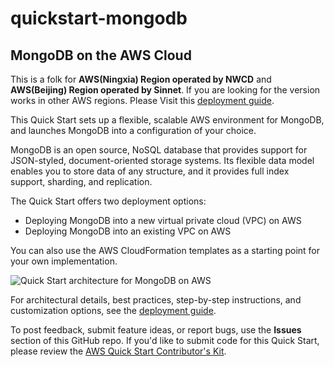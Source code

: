# quickstart-mongodb
## MongoDB on the AWS Cloud

This is a folk for **AWS(Ningxia) Region operated by NWCD** and **AWS(Beijing) Region operated by Sinnet**. If you are looking
for the version works in other AWS regions. Please Visit this [deployment guide](https://fwd.aws/3d33d).

This Quick Start sets up a flexible, scalable AWS environment for MongoDB, and launches MongoDB into a configuration of your choice.

MongoDB is an open source, NoSQL database that provides support for JSON-styled, document-oriented storage systems. 
Its flexible data model enables you to store data of any structure, and it provides full index support, sharding, and replication.

The Quick Start offers two deployment options:

- Deploying MongoDB into a new virtual private cloud (VPC) on AWS
- Deploying MongoDB into an existing VPC on AWS

You can also use the AWS CloudFormation templates as a starting point for your own implementation.

![Quick Start architecture for MongoDB on AWS](https://d0.awsstatic.com/partner-network/QuickStart/datasheets/mongodb-architecture-on-aws.png)

For architectural details, best practices, step-by-step instructions, and customization options, see the 
[deployment guide](https://www.amazonaws.cn/solutions/mongodb/).

To post feedback, submit feature ideas, or report bugs, use the **Issues** section of this GitHub repo.
If you'd like to submit code for this Quick Start, please review the [AWS Quick Start Contributor's Kit](https://aws-quickstart.github.io/). 
